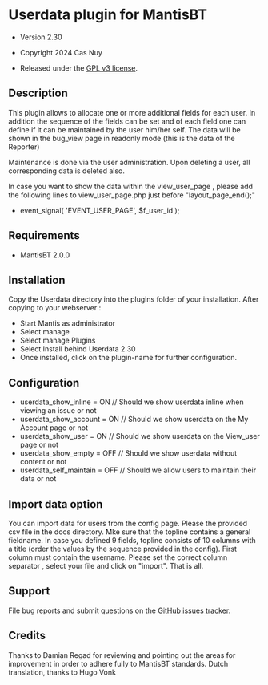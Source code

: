 # Userdata plugin for MantisBT

- Version 2.30
- Copyright 2024 Cas Nuy

- Released under the [GPL v3 license](http://opensource.org/licenses/GPL-3.0).


## Description

This plugin allows to allocate one or more additional fields for each user.
In addition the sequence of the fields can be set and of each field one can define if it can be maintained by the user him/her self.
The data will be shown in the bug_view page in readonly mode (this is the data of the Reporter)

Maintenance is done via the user administration.
Upon deleting a user, all corresponding data is deleted also.

In case you want to show the data within the view_user_page ,
please add the following lines to view_user_page.php just before "layout_page_end();"
- event_signal( 'EVENT_USER_PAGE',  $f_user_id ); 

## Requirements

- MantisBT 2.0.0

## Installation

Copy the Userdata directory into the plugins folder of your installation.
After copying to your webserver :
- Start Mantis as administrator
- Select manage
- Select manage Plugins
- Select Install behind Userdata 2.30
- Once installed, click on the plugin-name for further configuration.

## Configuration

- userdata_show_inline		=	ON	// Should we show userdata inline when viewing an issue or not
- userdata_show_account		=	ON 	// Should we show userdata on the My Account page or not
- userdata_show_user		=	ON	// Should we show userdata on the View_user page or not
- userdata_show_empty		=	OFF	// Should we show userdata without content or not
- userdata_self_maintain	=	OFF 	// Should we allow users to maintain their data or not

## Import data option

You can import data for users from the config page.
Please the provided csv file in the docs directory.
Mke sure that the topline contains a general fieldname.
In case you defined 9 fields, topline consists of 10 columns with a title (order the values by the sequence provided in the config).
First column must contain the username.
Please set the correct column separator	, select your file and click on "import".
That is all.

## Support

File bug reports and submit questions on the
[GitHub issues tracker](http://github.com/mantisbt-plugins/Userdata/issues).

## Credits

Thanks to Damian Regad for reviewing and pointing out the areas for improvement in order to adhere fully to MantisBT standards.
Dutch translation, thanks to Hugo Vonk
